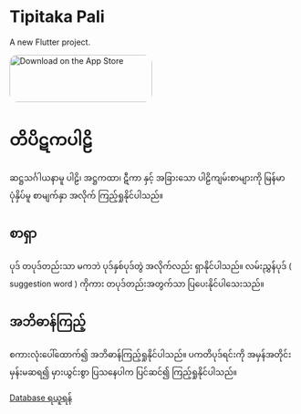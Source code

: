 # Tipitaka Pali

A new Flutter project.

<a href="https://apps.apple.com/us/app/tipitaka-pali/id1543874006?itsct=apps_box&amp;itscg=30200" style="display: inline-block; overflow: hidden; border-radius: 13px; width: 250px; height: 83px;"><img src="https://tools.applemediaservices.com/api/badges/download-on-the-app-store/black/en-US?size=250x83&amp;releaseDate=1607990400&h=3cf347b703073929b9c0f13748145571" alt="Download on the App Store" style="border-radius: 13px; width: 250px; height: 83px;"></a>

# တိပိဋကပါဠိ

ဆဋ္ဌသင်္ဂါယနာမူ ပါဠိ၊ အဋ္ဌကထာ၊ ဋီကာ နှင့် အခြားသော ပါဠိကျမ်းစာများကို မြန်မာပုံနှိပ်မူ စာမျက်နှာ အလိုက် ကြည့်ရှုနိုင်ပါသည်။

## စာရှာ
ပုဒ် တပုဒ်တည်းသာ မကဘဲ ပုဒ်နှစ်ပုဒ်တွဲ အလိုက်လည်း ရှာနိုင်ပါသည်။ လမ်းညွှန်ပုဒ် ( suggestion word ) ကိုကား တပုဒ်တည်းအတွက်သာ ပြပေးနိုင်ပါသေးသည်။

## အဘိဓာန်ကြည့်
စကားလုံးပေါ်ထောက်၍ အဘိဓာန်ကြည့်ရှုနိုင်ပါသည်။ ပကတိပုဒ်ရင်းကို အမှန်အတိုင်း မှန်းမဆရ၍ မှားယွင်းစွာ ပြသနေပါက ပြင်ဆင်၍ ကြည့်ရှုနိုင်ပါသည်။


[Database ရယူရန်](https://www.dropbox.com/s/013ynfsa859tus0/tipitaka_pali.db.zip?dl=0) 